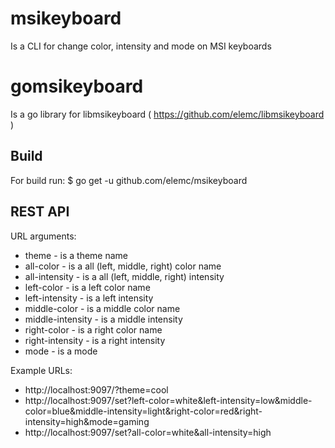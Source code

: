 msikeyboard
===========
Is a CLI for change color, intensity and mode on MSI keyboards

gomsikeyboard
=============
Is a go library for libmsikeyboard ( https://github.com/elemc/libmsikeyboard )

Build
-----
For build run:
$ go get -u github.com/elemc/msikeyboard

REST API
--------

URL arguments:
* theme - is a theme name
* all-color - is a all (left, middle, right) color name
* all-intensity - is a all (left, middle, right) intensity
* left-color - is a left color name
* left-intensity - is a left intensity
* middle-color - is a middle color name
* middle-intensity - is a middle intensity
* right-color - is a right color name
* right-intensity - is a right intensity
* mode - is a mode

Example URLs:
* http://localhost:9097/?theme=cool
* http://localhost:9097/set?left-color=white&left-intensity=low&middle-color=blue&middle-intensity=light&right-color=red&right-intensity=high&mode=gaming
* http://localhost:9097/set?all-color=white&all-intensity=high
